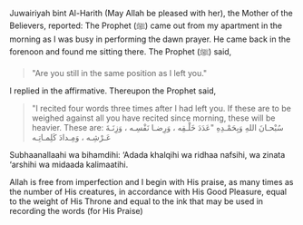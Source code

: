 Juwairiyah bint Al-Harith (May Allah be pleased with her), the Mother of the Believers, reported:
The Prophet (ﷺ) came out from my apartment in the morning as I was busy in performing the dawn prayer. He came back in the forenoon and found me sitting there. The Prophet (ﷺ) said,
> "Are you still in the same position as I left you."

I replied in the affirmative. Thereupon the Prophet said,
> "I recited four words three times after I had left you. If these are to be weighed against all you have recited since morning, these will be heavier. These are: سُبْحـانَ اللهِ وَبِحَمْـدِهِ "عَدَدَ خَلْـقِه ، وَرِضـا نَفْسِـه ، وَزِنَـةَ عَـرْشِـه ، وَمِـدادَ كَلِمـاتِـه

Subhaanallaahi wa bihamdihi: ‘Adada khalqihi wa ridhaa nafsihi, wa zinata ‘arshihi wa midaada kalimaatihi.

Allah is free from imperfection and I begin with His praise, as many times as the number of His creatures, in accordance with His Good Pleasure, equal to the weight of His Throne and equal to the ink that may be used in recording the words (for His Praise)
